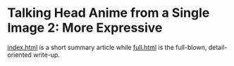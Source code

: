 # Talking Head Anime from a Single Image 2: More Expressive

[index.html](index.html) is a short summary article while [full.html](full.html) is the full-blown, detail-oriented write-up.
